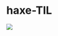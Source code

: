 # haxe-TIL

![](https://onedrive.live.com/?cid=B9827FB85ACDB3C0&id=B9827FB85ACDB3C0%2111514&parId=root&o=OneUp)
